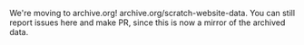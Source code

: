 We're moving to archive.org! archive.org/scratch-website-data. You can still report issues here and make PR, since this is now a mirror of the archived data.
